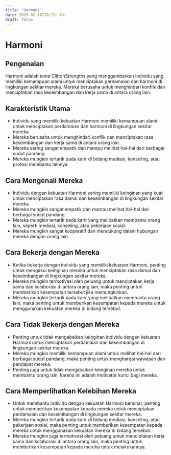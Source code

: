 ```yaml
---
title: 'Harmoni'
date: 2025-02-18T18:23::04
draft: false
---
```


# Harmoni

## Pengenalan

Harmoni adalah tema CliftonStrengths yang menggambarkan individu yang memiliki kemampuan alami untuk menciptakan perdamaian dan harmoni di lingkungan sekitar mereka. Mereka berusaha untuk menghindari konflik dan menciptakan rasa keseimbangan dan kerja sama di antara orang lain.

## Karakteristik Utama

- Individu yang memiliki kekuatan Harmoni memiliki kemampuan alami untuk menciptakan perdamaian dan harmoni di lingkungan sekitar mereka.
- Mereka berusaha untuk menghindari konflik dan menciptakan rasa keseimbangan dan kerja sama di antara orang lain.
- Mereka sering sangat empatik dan mampu melihat hal-hal dari berbagai sudut pandang.
- Mereka mungkin tertarik pada karir di bidang mediasi, konseling, atau profesi membantu lainnya.

## Cara Mengenali Mereka

- Individu dengan kekuatan Harmoni sering memiliki keinginan yang kuat untuk menciptakan rasa damai dan keseimbangan di lingkungan sekitar mereka.
- Mereka mungkin sangat empatik dan mampu melihat hal-hal dari berbagai sudut pandang.
- Mereka mungkin tertarik pada karir yang melibatkan membantu orang lain, seperti mediasi, konseling, atau pekerjaan sosial.
- Mereka mungkin sangat kooperatif dan mendukung dalam hubungan mereka dengan orang lain.

## Cara Bekerja dengan Mereka

- Ketika bekerja dengan individu yang memiliki kekuatan Harmoni, penting untuk mengakui keinginan mereka untuk menciptakan rasa damai dan keseimbangan di lingkungan sekitar mereka.
- Mereka mungkin termotivasi oleh peluang untuk menciptakan kerja sama dan kolaborasi di antara orang lain, maka penting untuk memberikan kesempatan tersebut jika memungkinkan.
- Mereka mungkin tertarik pada karir yang melibatkan membantu orang lain, maka penting untuk memberikan kesempatan kepada mereka untuk menggunakan kekuatan mereka di bidang tersebut.

## Cara Tidak Bekerja dengan Mereka

- Penting untuk tidak mengabaikan keinginan individu dengan kekuatan Harmoni untuk menciptakan perdamaian dan keseimbangan di lingkungan sekitar mereka.
- Mereka mungkin memiliki kemampuan alami untuk melihat hal-hal dari berbagai sudut pandang, maka penting untuk menghargai wawasan dan pendapat mereka.
- Penting juga untuk tidak mengabaikan keinginan mereka untuk membantu orang lain, karena ini adalah motivator kunci bagi mereka.

## Cara Memperlihatkan Kelebihan Mereka

- Untuk membantu individu dengan kekuatan Harmoni bersinar, penting untuk memberikan kesempatan kepada mereka untuk menciptakan perdamaian dan keseimbangan di lingkungan sekitar mereka.
- Mereka mungkin tertarik pada karir di bidang mediasi, konseling, atau pekerjaan sosial, maka penting untuk memberikan kesempatan kepada mereka untuk menggunakan kekuatan mereka di bidang tersebut.
- Mereka mungkin juga termotivasi oleh peluang untuk menciptakan kerja sama dan kolaborasi di antara orang lain, maka penting untuk memberikan kesempatan kepada mereka untuk melakukannya.
